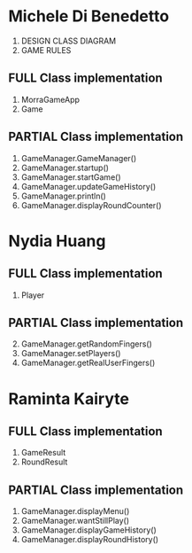 # Michele Di Benedetto

1. DESIGN CLASS DIAGRAM
2. GAME RULES

## FULL Class implementation

1. MorraGameApp
2. Game

## PARTIAL Class implementation

1. GameManager.GameManager()
2. GameManager.startup()
3. GameManager.startGame()
4. GameManager.updateGameHistory()
5. GameManager.println()
6. GameManager.displayRoundCounter()

# Nydia Huang

## FULL Class implementation

1. Player

## PARTIAL Class implementation

2. GameManager.getRandomFingers()
3. GameManager.setPlayers()
4. GameManager.getRealUserFingers()

# Raminta Kairyte

## FULL Class implementation

1. GameResult
2. RoundResult

## PARTIAL Class implementation

1. GameManager.displayMenu()
2. GameManager.wantStillPlay()
3. GameManager.displayGameHistory()
4. GameManager.displayRoundHistory()

